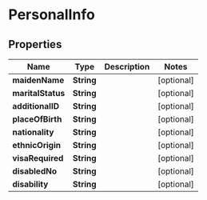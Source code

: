 

# PersonalInfo

## Properties

Name | Type | Description | Notes
------------ | ------------- | ------------- | -------------
**maidenName** | **String** |  |  [optional]
**maritalStatus** | **String** |  |  [optional]
**additionalID** | **String** |  |  [optional]
**placeOfBirth** | **String** |  |  [optional]
**nationality** | **String** |  |  [optional]
**ethnicOrigin** | **String** |  |  [optional]
**visaRequired** | **String** |  |  [optional]
**disabledNo** | **String** |  |  [optional]
**disability** | **String** |  |  [optional]



